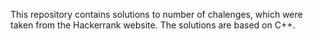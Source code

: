 This repository contains solutions to number of chalenges, which were taken from the Hackerrank website. The solutions are based on C++.
